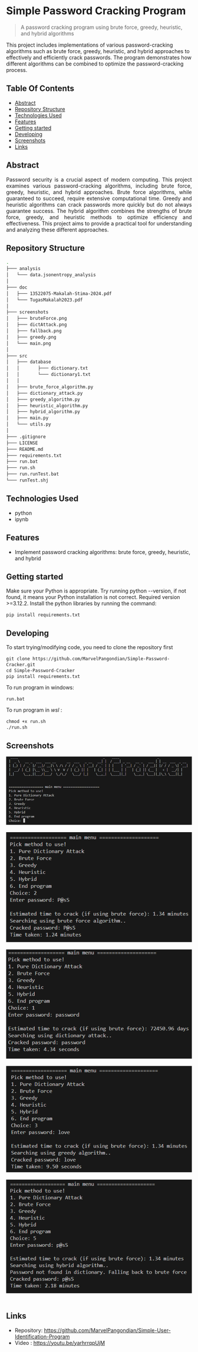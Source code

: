 

# Simple Password Cracking Program
> A password cracking program using brute force, greedy, heuristic, and hybrid algorithms

This project includes implementations of various password-cracking algorithms such as brute force, greedy, heuristic, and hybrid approaches to effectively and efficiently crack passwords. The program demonstrates how different algorithms can be combined to optimize the password-cracking process.

## Table Of Contents
* [Abstract](#abstract)
* [Repository Structure](#repository-structure)
* [Technologies Used](#technologies-used)
* [Features](#features)
* [Getting started](#getting-started)
* [Developing](#developing)
* [Screenshots](#screenshots)
* [Links](#links)

## Abstract
<p align="justify">Password security is a crucial aspect of modern computing. This project examines various password-cracking algorithms, including brute force, greedy, heuristic, and hybrid approaches. Brute force algorithms, while guaranteed to succeed, require extensive computational time. Greedy and heuristic algorithms can crack passwords more quickly but do not always guarantee success. The hybrid algorithm combines the strengths of brute force, greedy, and heuristic methods to optimize efficiency and effectiveness. This project aims to provide a practical tool for understanding and analyzing these different approaches.</p>

## Repository Structure 
```bash
.
├─── analysis
│   └─── data.jsonentropy_analysis
│ 
├─── doc
│   ├─── 13522075-Makalah-Stima-2024.pdf
│   └─── TugasMakalah2023.pdf
│ 
├─── screenshots
│   ├─── bruteForce.png
│   ├─── dictAttack.png
│   ├─── fallback.png
│   ├─── greedy.png
│   └─── main.png
│  
├─── src
│   ├─── database
│   │       ├─── dictionary.txt
│   │       └─── dictionary1.txt
│   │
│   ├─── brute_force_algorithm.py
│   ├─── dictionary_attack.py
│   ├─── greedy_algorithm.py
│   ├─── heuristic_algorithm.py
│   ├─── hybrid_algorithm.py
│   ├─── main.py
│   └─── utils.py
│
├─── .gitignore
├─── LICENSE
├─── README.md
├─── requirements.txt
├─── run.bat
├─── run.sh
├─── run.runTest.bat
└─── runTest.shj

```
## Technologies Used
- python
- ipynb

## Features
* Implement password cracking algorithms: brute force, greedy, heuristic, and hybrid

## Getting started

Make sure your Python is appropriate. Try running python --version, if not found, it means your Python installation is not correct. Required version >=3.12.2. Install the python libraries by running the command:

```shell
pip install requirements.txt
```

## Developing
To start trying/modifying code, you need to clone the repository first
```shell
git clone https://github.com/MarvelPangondian/Simple-Password-Cracker.git
cd Simple-Password-Cracker
pip install requirements.txt
```
To run program in windows:

```shell
run.bat
```
To run program in *wsl* :
```
chmod +x run.sh
./run.sh
```

## Screenshots

![Main menu](./screenshots/main.png)<br><br>
![Brute Force](./screenshots/bruteForce.png)<br><br>
![Dictionary Attack](./screenshots/dictAttack.png)<br><br>
![Greedy](./screenshots/greedy.png)<br><br>
![fallback](./screenshots/fallback.png)<br><br>

## Links
- Repository: https://github.com/MarvelPangondian/Simple-User-Identification-Program
- Video : https://youtu.be/yarhrrqpUjM
